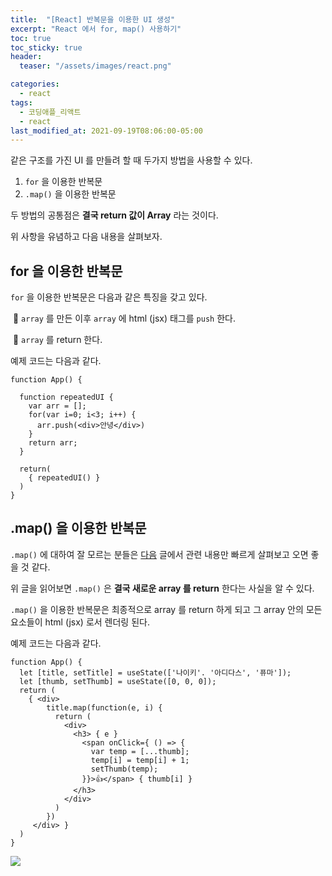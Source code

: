 ```yaml
---
title:  "[React] 반복문을 이용한 UI 생성"
excerpt: "React 에서 for, map() 사용하기"
toc: true
toc_sticky: true
header:
  teaser: "/assets/images/react.png"

categories:
  - react
tags:
  - 코딩애플_리액트
  - react
last_modified_at: 2021-09-19T08:06:00-05:00
---
```


같은 구조를 가진 UI 를 만들려 할 때 두가지 방법을 사용할 수 있다.

1. `for` 을 이용한 반복문
2. `.map()` 을 이용한 반복문



두 방법의 공통점은 **결국 return 값이 Array** 라는 것이다.

위 사항을 유념하고 다음 내용을 살펴보자.



## for 을 이용한 반복문

`for` 을 이용한 반복문은 다음과 같은 특징을 갖고 있다.

​	📌 `array` 를 만든 이후 `array` 에 html (jsx) 태그를 `push` 한다.

​	📌 `array` 를 return 한다.

예제 코드는 다음과 같다.

```react
function App() {
  
  function repeatedUI {
    var arr = [];
    for(var i=0; i<3; i++) {
      arr.push(<div>안녕</div>)
    }    
    return arr;
  }
  
  return(
  	{ repeatedUI() }
  )
}
```



## .map() 을 이용한 반복문

`.map()` 에 대하여 잘 모르는 분들은 [다음](https://y00njaekim.github.io/js/js-%EC%9E%85%EB%AC%B8-%EB%AC%B8%EB%B2%95/) 글에서 관련 내용만 빠르게 살펴보고 오면 좋을 것 같다.

위 글을 읽어보면 `.map()` 은 **결국 새로운 array 를 return** 한다는 사실을 알 수 있다.

`.map()` 을 이용한 반복문은 최종적으로 array 를 return 하게 되고 그 array 안의 모든 요소들이 html (jsx) 로서 렌더링 된다.

예제 코드는 다음과 같다.

```react
function App() {
  let [title, setTitle] = useState(['나이키'. '아디다스', '퓨마']);
  let [thumb, setThumb] = useState([0, 0, 0]);
  return (
    { <div>
        title.map(function(e, i) {
          return (
            <div>
              <h3> { e }
                <span onClick={ () => {
                  var temp = [...thumb];
                  temp[i] = temp[i] + 1;
                  setThumb(temp);
                }}>👍</span> { thumb[i] }
              </h3>
            </div>
          )
        })
     </div> }
  )
}
```



<img src='https://user-images.githubusercontent.com/56385667/133751226-bc600ec1-5b3b-45f2-a15d-bb4b53644895.png'/>


